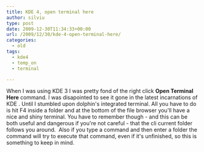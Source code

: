 ```yaml
---
title: KDE 4, open terminal here
author: silviu
type: post
date: 2009-12-30T11:34:33+00:00
url: /2009/12/30/kde-4-open-terminal-here/
categories:
  - old
tags:
  - kde4
  - temp_on
  - terminal

---
```

When I was using KDE 3 I was pretty fond of the right click **Open Terminal Here** command. I was disapointed to see it gone in the latest incarnations of KDE . Until I stumbled upon dolphin's integrated terminal. All you have to do is hit F4 inside a folder and at the bottom of the file browser you'll have a nice and shiny terminal. You have to remember though - and this can be both useful and dangerous if you're not careful - that the cli current folder follows you around.  Also if you type a command and then enter a folder the command will try to execute that command, even if it's unfinished, so this is something to keep in mind.